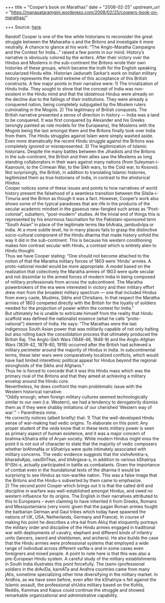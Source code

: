 +++
title = "Cooper’s book on Marathas"
date = "2008-02-25"
upstream_url = "https://manasataramgini.wordpress.com/2008/02/25/coopers-book-on-marathas/"

+++
Source: [here](https://manasataramgini.wordpress.com/2008/02/25/coopers-book-on-marathas/).

Randolf Cooper is one of the few white historians to reconsider the
great struggle between the Maharatta-s and the Britons and investigate
it more neutrally. A chance to glance at his work: “The Anglo-Maratha
Campaigns and the Contest for India…” raised a few points in our mind.
History’s narrative is obviously colored by the writers. After their
victory over the Hindus and Moslems in the sub-continent the Britons
wrote their own histories of these groups, which became the truth for
the English speaking secularized Hindu elite. Historian Jadunath
Sarkar’s work on Indian military history represents the putrid extreme
of this acceptance of this British constructs. A few major points in
their narrative were: 1) The trivialization of Hindu India. They sought
to show that the concept of India was non-existent in the Hindu mind and
that the idolatrous Hindus were already on the decline due to the
failings of their institutions. They were already a conquered nation,
being completely subjugated by the Moslem rulers culminating in the
Mogols. 2) The legitimacy of British conquests. The British narrative
presented a sense of direction in history — India was a land to be
conquered. It was first conquered by Alexander and his Greeks (wrongly
painted as role models for the Europeans), the Moslems with the Mogols
being the last amongst them and the Britons finally took over India from
them. The Hindu struggles against Islam were simply washed aside. Even
more dramatically the recent Hindu struggle against the Britons was
completely ignored or misrepresented. 3) The legitimization of Islamic
historians. Despite the many battles between the Jihadists and the
Britons in the sub-continent, the British and their allies saw the
Moslems as long standing collaborators in their wars against many
nations (from Suleyman-i-Kaanooni, to the Crimean War, to the Sikh wars,
to the Cold war, to Kosovo). Not surprisingly, the British, in addition
to translating Islamic histories, legitimized them as true historians of
India, in contrast to the ahistorical Hindus.  
Cooper notices some of these issues and points to how narratives of
world history present the falsehood of a seamless transition between the
Silsila-i-Timuria and the Briton as though it was a fact. However,
Cooper’s work also shows some of the typical paradoxes that are rife in
the products of the secular academic mindset in the gaseous new-fangled
such areas as “Post-colonial”, subaltern, “post-modern” studies. At the
trivial end of things this is represented by his enormous fascination
for the Pakistani-sponsored term “South Asian” in place of the
legitimate terms like bhArata, jambudvIpa or India. At a more subtle
level, he in many places fails to grasp the distinctive socio-cultural
component of the Hindu dharma that made history unfold the way it did in
the sub-continent. This is because his western conditioning makes him
contrast secular with Hindu, a contrast which is entirely alien to Hindu
thought.  
Thus we have Cooper stating: “One should not become attached to the
notion of that the Maratha military forces of 1803 were ‘Hindu’ armies.
A proto-national model would be more appropriate. A model based on the
realization that collectively the Maratha armies of 1803 were quite
secular and not dissimilar to the armed forces of modern India in being
composed of military professionals from across the subcontinent. The
Maratha powerbrokers of the era were interested in victory and their
military effort drew men from the broadest military spectrum — one that
included Hindus from every caste, Muslims, Sikhs and Christians. In that
respect the Maratha armies of 1803 competed directly with the British
for the loyalty of soldiers needed for the projection of power within
the contest for India.”  
But ultimately he is unable to extricate himself from the reality that
Hindu scaffold was defined the nationalist essence (what he calls
“proto-national”) element of India. He says: “The Marathas were the last
indigenous South Asian power that was militarily capable of not only
halting but also rolling back the consolidation process that ultimately
produced the British Raj. The Anglo-Sikh Wars (1846-46, 1848-9) and the
Anglo-Afghan Wars (1839-42, 1878-80, 1919) occurred after the British
had achieved a military perimeter around the majority of Hindus in
India. In subcontinental terms, these later wars were comparatively
localized conflicts, which would have had limited interethnic political
appeal for Hindus beyond the regional strongholds of the Sikhs and
Afghans.”  
Thus he is forced to concede that it was this Hindu mass which was the
primary rival of the Britons and that they aimed at achieving a military
envelop around the Hindu core.  
Nevertheless, he does confront the main problematic issue with the
Western historical narrative:  
“Oddly enough, when foreign military cultures seemed technologically
similar to our own (i.e. Western), we had a tendency to derogatorily
dismiss them as if they were shabby imitations of our cherished ‘Western
way of war’.” – Parenthesis mine.  
He correctly notices (albeit briefly) that: 1) That the well-developed
Hindu sense of war-making had vedic origins. To elaborate on this point:
Any proper student of the veda know that in these texts military power
is seen as primary aspect of human existence, and it was a major concern
of brahma-kShatra elite of Aryan society. While modern Hindus might miss
the point it is not out of character to state that the majority of vedic
composers whether brAhmaNa or kShatriya were quite intimately associated
with military concerns. The vedic evidence suggests that the
vishvAmitra-s, bharadvAjas, vasiShThas, and bhArgava-s, in addition to
various kShatriya R^iShi-s, actually participated in battle as
combatants. Given the importance of combat even in the foundational
texts of the dharma it would be surprising to see Hindus as non-warlike
nation. This was a false image that the Britons and the Hindu-s
subverted by them came to emphasize.  
2) The second point Cooper which brings out it is that the called drill
and discipline in warfare was well-established amongst Hindus, and owed
no western influence for its origins. The English in their narratives
attributed to this to Europeans – even claiming to have inherited it
from Greeks, Romans and Mesopotamians (very ironic given that the pagan
Roman armies fought the barbarian German and Gaul tribes which today
have spawned the nations of UK, USA, Netherlands, Germany and France).
In course of making his point he describes a vIra-kal from Akluj that
eloquently portrays the military order and discipline of the Hindu
armies engaged in traditional war with deployments of cavalry, elephant
and different kinds of infantry units (lancers, sword and shieldsmen,
and archers). He also builds the case that the Hindu armies were
professional systems that employed a wide range of individual across
different varNa-s and in some cases even foreigners and mixed people. A
point to note here is that this was also a pre-European Hindu system. A
careful study of the military establishments in South India illustrates
this point forcefully. The (semi-)professional soldiers in the drAviDa,
karnATa and Andhra countries came from many jAtis, sometime specializing
other time diversifying in the military market. In Andhra, as we have
seen before, even after the kShatriya-s fell against the Islamic
assault, the professional shUdra military based on the Kohlis, Reddis,
Kammas and Kapus could continue the struggle and showed remarkable
organizational and administrative capability.

